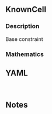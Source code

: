 ## KnownCell

### Description

Base constraint

### Mathematics

## YAML

```yaml
    
```

## Notes

